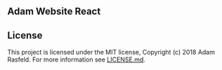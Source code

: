 ## Adam Website React

## License

This project is licensed under the MIT license, Copyright (c) 2018 Adam
Rasfeld. For more information see [LICENSE.md](./LICENSE.md).
